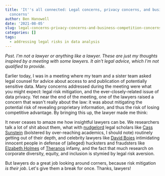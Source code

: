 ```yaml
---
title: 'It''s all connected: Legal concerns, privacy concerns, and business competition
  concerns'
author: Ben Hanowell
date: '2021-08-05'
slug: legal-concerns-privacy-concerns-and-business-competition-concerns
categories: []
tags:
  - addressing legal risks in data analysis
---
```


_Psst. I'm not a lawyer or anything like a lawyer. These are just my thoughts inspired by a meeting with some lawyers. It ain't legal advice, which I'm not qualified to provide._

Earlier today, I was in a meeting where my team and a sister team asked legal counsel for advice about access to and publication of potentially sensitive data. Many concerns addressed during the meeting were what you might expect: legal risk mitigation, and the ever-closely-related issue of data privacy. Yet near the end of the meeting, one of the lawyers raised a concern that wasn't really about the law: it was about mitigating the potential risk of revealing proprietary information, and thus the risk of losing competitive advantage. By bringing this up, the lawyer made me think:

It never ceases to amaze me how insightful lawyers can be. We researchers talk a lot of shit about them, what with [nudgelord](https://statmodeling.stat.columbia.edu/2021/02/07/nudgelords/) legal scholars like [Cass Sunstein](https://en.wikipedia.org/wiki/Cass_Sunstein) (bolstered by over-reaching academics, I should note) routinely getting out of their depth, and celebrity lawyers like [David Boies](https://en.wikipedia.org/wiki/David_Boies) intimidating innocent people in defense of (alleged) hucksters and fraudsters like [Elzabeth Holmes](https://en.wikipedia.org/wiki/Elizabeth_Holmes) of [Theranos](https://en.wikipedia.org/wiki/Theranos) infamy, and the fact that much research on corporate diversity, equity, and inclusion is stymied by legal risk aversion.

But lawyers do a great job looking around corners, because risk mitigation _is their job_. Let's give them a break for once. Thanks, lawyers!
